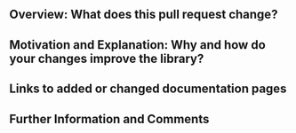 ## Overview: What does this pull request change?

## Motivation and Explanation: Why and how do your changes improve the library?

## Links to added or changed documentation pages

## Further Information and Comments
<!-- If applicable, put further comments for the reviewers here. -->
